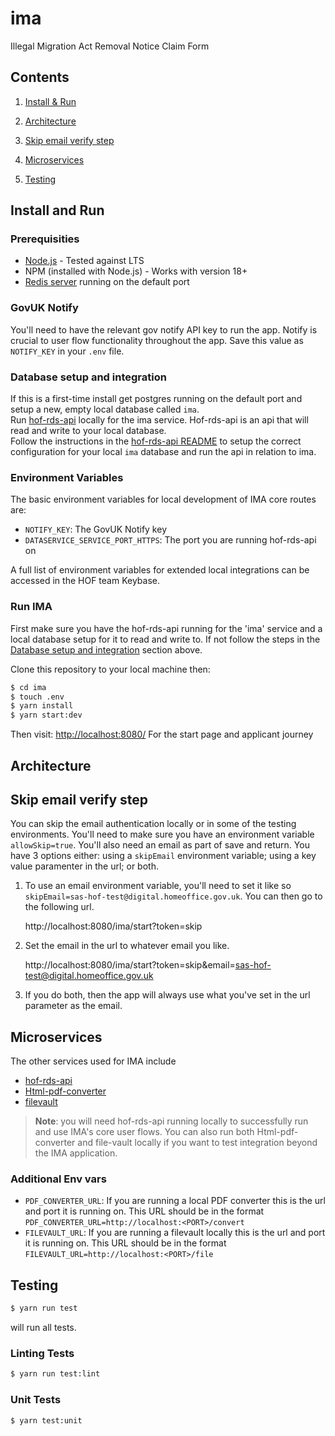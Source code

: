 # ima
Illegal Migration Act Removal Notice Claim Form

## Contents

1. [Install & Run](#install-and-run)

2. [Architecture](#architecture)

3. [Skip email verify step](#skip-email-verify-step)

4. [Microservices](#microservices)

5. [Testing](#testing)

## Install and Run

### Prerequisities

- [Node.js](https://nodejs.org/en/) - Tested against LTS
- NPM (installed with Node.js) - Works with version 18+
- [Redis server](http://redis.io/download) running on the default port

### GovUK Notify

You'll need to have the relevant gov notify API key to run the app. Notify is crucial to user flow functionality throughout the app. Save this value as `NOTIFY_KEY` in your `.env` file.  

### Database setup and integration

If this is a first-time install get postgres running on the default port and setup a new, empty local database called `ima`.  
Run [hof-rds-api](https://github.com/UKHomeOffice/hof-rds-api) locally for the ima service. Hof-rds-api is an api that will read and write to your local database.  
Follow the instructions in the [hof-rds-api README](https://github.com/UKHomeOffice/hof-rds-api/blob/master/README.md) to setup the correct configuration for your local `ima` database and run the api in relation to ima.

### Environment Variables

The basic environment variables for local development of IMA core routes are:

- `NOTIFY_KEY`: The GovUK Notify key
- `DATASERVICE_SERVICE_PORT_HTTPS`: The port you are running hof-rds-api on

A full list of environment variables for extended local integrations can be accessed in the HOF team Keybase.

### Run IMA

First make sure you have the hof-rds-api running for the 'ima' service and a local database setup for it to read and write to. If not follow the steps in the [Database setup and integration](#database-setup-and-integration) section above.

Clone this repository to your local machine then:

```bash
$ cd ima
$ touch .env
$ yarn install
$ yarn start:dev
```

Then visit: [http://localhost:8080/](http://localhost:8080/) For the start page and applicant journey


## Architecture


## Skip email verify step

You can skip the email authentication locally or in some of the testing environments.  You'll need to make sure you have an environment variable `allowSkip=true`. You'll also need an email as part of save and return.  You have 3 options either: using a `skipEmail` environment variable; using a key value paramenter in the url; or both.

1. To use an email environment variable, you'll need to set it like so `skipEmail=sas-hof-test@digital.homeoffice.gov.uk`. You can then go to the following url.

    http://localhost:8080/ima/start?token=skip

2. Set the email in the url to whatever email you like.

    http://localhost:8080/ima/start?token=skip&email=sas-hof-test@digital.homeoffice.gov.uk

3. If you do both, then the app will always use what you've set in the url parameter as the email.

## Microservices

The other services used for IMA include

- [hof-rds-api](https://github.com/UKHomeOffice/hof-rds-api)
- [Html-pdf-converter](https://github.com/UKHomeOffice/html-pdf-converter)
- [filevault](https://github.com/UKHomeOffice/file-vault)

> **Note**: you will need hof-rds-api running locally to successfully run and use IMA's core user flows. You can also run both Html-pdf-converter and file-vault locally if you want to test integration beyond the IMA application.

### Additional Env vars

- `PDF_CONVERTER_URL`: If you are running a local PDF converter this is the url and port it is running on. This URL should be in the format `PDF_CONVERTER_URL=http://localhost:<PORT>/convert`
- `FILEVAULT_URL`: If you are running a filevault locally this is the url and port it is running on. This URL should be in the format `FILEVAULT_URL=http://localhost:<PORT>/file`

## Testing

```bash
$ yarn run test
```
will run all tests.

### Linting Tests

```bash
$ yarn run test:lint
```

### Unit Tests

```bash
$ yarn test:unit
```
